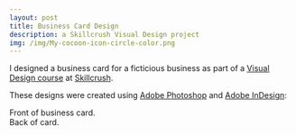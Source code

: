 ```yaml
---
layout: post
title: Business Card Design
description: a Skillcrush Visual Design project
img: /img/My-cocoon-icon-circle-color.png
---
```


I designed a business card for a ficticious business as part of a <a href="https://skillcrush.com/blueprint/visual-designer/">Visual Design course</a> at <a href="https://skillcrush.com/">Skillcrush</a>.

These designs were created using <a href="https://www.adobe.com/products/photoshop.html?promoid=PC1PQQ5T&mv=other">Adobe Photoshop</a> and <a href="https://www.adobe.com/products/indesign.html">Adobe InDesign</a>: 

<div class="img_row">
	<img class="col two" src="{{ site.baseurl }}/img/my-biz-card-front-FINAL.png" alt="" title="business card front"/>
</div>
<div class="col two caption">
	Front of business card.
</div>

<div class="img_row">
	<img class="col two" src="{{ site.baseurl }}/img/my-biz-card-back-FINAL.png" alt="" title="business card back"/>
</div>
<div class="col two caption">
	Back of card.
</div>
